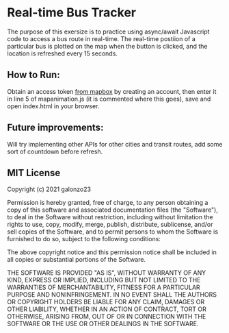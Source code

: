 # Real-time Bus Tracker
The purpose of this exersize is to practice using async/await Javascript code to access a bus route in real-time. The real-time postiion of a particular bus is plotted on the map when the button is clicked, and the location is refreshed every 15 seconds.

## How to Run: 
Obtain an access token [from mapbox](https://account.mapbox.com/) by creating an account, then enter it in line 5 of mapanimation.js (it is commented where this goes), save and open index.html in your browser.

## Future improvements: 
Will try implementing other APIs for other cities and transit routes, add some sort of countdown before refresh.

## MIT License

Copyright (c) 2021 galonzo23

Permission is hereby granted, free of charge, to any person obtaining a copy
of this software and associated documentation files (the "Software"), to deal
in the Software without restriction, including without limitation the rights
to use, copy, modify, merge, publish, distribute, sublicense, and/or sell
copies of the Software, and to permit persons to whom the Software is
furnished to do so, subject to the following conditions:

The above copyright notice and this permission notice shall be included in all
copies or substantial portions of the Software.

THE SOFTWARE IS PROVIDED "AS IS", WITHOUT WARRANTY OF ANY KIND, EXPRESS OR
IMPLIED, INCLUDING BUT NOT LIMITED TO THE WARRANTIES OF MERCHANTABILITY,
FITNESS FOR A PARTICULAR PURPOSE AND NONINFRINGEMENT. IN NO EVENT SHALL THE
AUTHORS OR COPYRIGHT HOLDERS BE LIABLE FOR ANY CLAIM, DAMAGES OR OTHER
LIABILITY, WHETHER IN AN ACTION OF CONTRACT, TORT OR OTHERWISE, ARISING FROM,
OUT OF OR IN CONNECTION WITH THE SOFTWARE OR THE USE OR OTHER DEALINGS IN THE
SOFTWARE.
